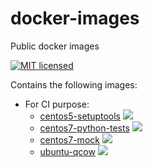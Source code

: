 # docker-images
Public docker images


[![MIT licensed](https://img.shields.io/badge/license-MIT-blue.svg)](https://tldrlegal.com/license/mit-license#summary)

Contains the following images:
* For CI purpose:
  * [centos5-setuptools](centos5-setuptools/) [![](https://images.microbadger.com/badges/image/viveris/centos5-setuptools.svg)](https://microbadger.com/images/viveris/centos5-setuptools "Get your own image badge on microbadger.com")
  * [centos7-python-tests](centos7-python-tests/) [![](https://images.microbadger.com/badges/image/viveris/centos7-python-tests.svg)](https://microbadger.com/images/viveris/centos7-python-tests "Get your own image badge on microbadger.com")
  * [centos7-mock](centos7-mock/) [![](https://images.microbadger.com/badges/image/viveris/centos7-mock.svg)](https://microbadger.com/images/viveris/centos7-mock "Get your own image badge on microbadger.com")
  * [ubuntu-qcow](ubuntu-qcow/) [![](https://images.microbadger.com/badges/image/viveris/ubuntu-qcow.svg)](https://microbadger.com/images/viveris/ubuntu-qcow "Get your own image badge on microbadger.com")
